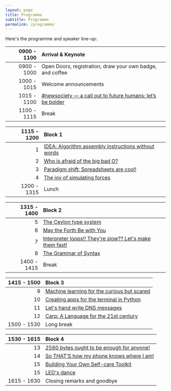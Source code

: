 ```yaml
---
layout: page
title: Programme
subtitle: Programme
permalink: /programme/
---
```


Here's the programme and speaker line-up:

| 0900 - 1100 | **Arrival & Keynote**                                                                 |
|------------:|:--------------------------------------------------------------------------------------|
| 0900 - 1000 | Open Doors, registration, draw your own badge, and coffee                             |
| 1000 - 1015 | Welcome announcements                                                                 |
| 1015 - 1100 | [#newsociety — a call out to future humans: let’s be bolder](/speakers#rachel-uwa)    |
| 1100 - 1115 | Break                                                                                 |

| 1115 - 1200 | **Block 1**                                                                           |
|------------:|:--------------------------------------------------------------------------------------|
|           1 | [IDEA: Algorithm assembly instructions without words](/speakers#sebastian-morrblinry) |
|           2 | [Who is afraid of the big bad O?](/speakers#pieter)                                   |
|           3 | [Paradigm shift: Spreadsheets are cool!](/speakers#andrea-knabe-schnemann)            |
|           4 | [The joy of simulating forces](/speakers#lisa-passing)                                |
| 1200 - 1315 | Lunch                                                                                 |

| 1315 - 1400 | **Block 2**                                                                           |
|------------:|:--------------------------------------------------------------------------------------|
|           5 | [The Ceylon type system](/speakers#lucas-werkmeister)                                 |
|           6 | [May the Forth Be with You](/speakers#nasreen-abu-hunaina-and-joseph-yiasemides)      |
|           7 | [Interpreter loops!! They're slow?? Let's make them fast!](/speakers#adrien-lamarque) |
|           8 | [The Grammar of Syntax](/speakers#steph-samson)                                       |
| 1400 - 1415 | Break                                                                                 |

| 1415 - 1500 | **Block 3**                                                                           |
|------------:|:--------------------------------------------------------------------------------------|
|           9 | [Machine learning for the curious but scared](/speakers#ellen-knig)                   |
|          10 | [Creating apps for the terminal in Python](/speakers#elias-dorneles)                  |
|          11 | [Let's hand write DNS messages](/speakers#james-routley)                              |
|          12 | [Carp: A Language for the 21st century](http://localhost:4000/speakers#veit-heller)   |
| 1500 - 1530 | Long break                                                                            |

| 1530 - 1615 | **Block 4**                                                                           |
|------------:|:--------------------------------------------------------------------------------------|
|          13 | [2560 bytes ought to be enough for anyone!](/speakers#istvn-szmozsnszky-flaki)        |
|          14 | [So THAT’S how my phone knows where I am!]()                                          |
|          15 | [Building Your Own Self-care Toolkit](/speakers#carolyn-stransky)                     |
|          15 | [LED's dance](/speakers#leli-schiestl)                                                |
| 1615 - 1630 | Closing remarks and goodbye                                                           |

